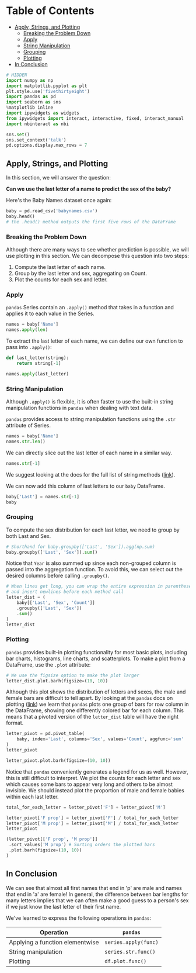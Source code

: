 
<h1>Table of Contents<span class="tocSkip"></span></h1>
<div class="toc"><ul class="toc-item"><li><span><a href="#Apply,-Strings,-and-Plotting" data-toc-modified-id="Apply,-Strings,-and-Plotting-1">Apply, Strings, and Plotting</a></span><ul class="toc-item"><li><span><a href="#Breaking-the-Problem-Down" data-toc-modified-id="Breaking-the-Problem-Down-1.1">Breaking the Problem Down</a></span></li><li><span><a href="#Apply" data-toc-modified-id="Apply-1.2">Apply</a></span></li><li><span><a href="#String-Manipulation" data-toc-modified-id="String-Manipulation-1.3">String Manipulation</a></span></li><li><span><a href="#Grouping" data-toc-modified-id="Grouping-1.4">Grouping</a></span></li><li><span><a href="#Plotting" data-toc-modified-id="Plotting-1.5">Plotting</a></span></li></ul></li><li><span><a href="#In-Conclusion" data-toc-modified-id="In-Conclusion-2">In Conclusion</a></span></li></ul></div>


```python
# HIDDEN
import numpy as np
import matplotlib.pyplot as plt
plt.style.use('fivethirtyeight')
import pandas as pd
import seaborn as sns
%matplotlib inline
import ipywidgets as widgets
from ipywidgets import interact, interactive, fixed, interact_manual
import nbinteract as nbi

sns.set()
sns.set_context('talk')
pd.options.display.max_rows = 7
```

## Apply, Strings, and Plotting

In this section, we will answer the question:

**Can we use the last letter of a name to predict the sex of the baby?**

Here's the Baby Names dataset once again:


```python
baby = pd.read_csv('babynames.csv')
baby.head()
# the .head() method outputs the first five rows of the DataFrame
```

### Breaking the Problem Down

Although there are many ways to see whether prediction is possible, we will use plotting in this section. We can decompose this question into two steps:

1. Compute the last letter of each name.
1. Group by the last letter and sex, aggregating on Count.
1. Plot the counts for each sex and letter.

### Apply

`pandas` Series contain an `.apply()` method that takes in a function and applies it to each value in the Series.


```python
names = baby['Name']
names.apply(len)
```

To extract the last letter of each name, we can define our own function to pass into `.apply()`:


```python
def last_letter(string):
    return string[-1]

names.apply(last_letter)
```

### String Manipulation

Although `.apply()` is flexible, it is often faster to use the built-in string manipulation functions in `pandas` when dealing with text data.

`pandas` provides access to string manipulation functions using the `.str` attribute of Series.


```python
names = baby['Name']
names.str.len()
```

We can directly slice out the last letter of each name in a similar way.


```python
names.str[-1]
```

We suggest looking at the docs for the full list of string methods ([link](https://pandas.pydata.org/pandas-docs/stable/text.html)).

We can now add this column of last letters to our `baby` DataFrame.


```python
baby['Last'] = names.str[-1]
baby
```

### Grouping

To compute the sex distribution for each last letter, we need to group by both Last and Sex.


```python
# Shorthand for baby.groupby(['Last', 'Sex']).agg(np.sum)
baby.groupby(['Last', 'Sex']).sum()
```

Notice that `Year` is also summed up since each non-grouped column is passed into the aggregation function. To avoid this, we can select out the desired columns before calling `.groupby()`.


```python
# When lines get long, you can wrap the entire expression in parentheses
# and insert newlines before each method call
letter_dist = (
    baby[['Last', 'Sex', 'Count']]
    .groupby(['Last', 'Sex'])
    .sum()
)
letter_dist
```

### Plotting

`pandas` provides built-in plotting functionality for most basic plots, including bar charts, histograms, line charts, and scatterplots. To make a plot from a DataFrame, use the `.plot` attribute:


```python
# We use the figsize option to make the plot larger
letter_dist.plot.barh(figsize=(10, 10))
```

Although this plot shows the distribution of letters and sexes, the male and female bars are difficult to tell apart. By looking at the `pandas` docs on plotting ([link](https://pandas.pydata.org/pandas-docs/stable/visualization.html)) we learn that `pandas` plots one group of bars for row column in the DataFrame, showing one differently colored bar for each column. This means that a pivoted version of the `letter_dist` table will have the right format.


```python
letter_pivot = pd.pivot_table(
    baby, index='Last', columns='Sex', values='Count', aggfunc='sum'
)
letter_pivot
```


```python
letter_pivot.plot.barh(figsize=(10, 10))
```

Notice that `pandas` conveniently generates a legend for us as well. However, this is still difficult to interpret. We plot the counts for each letter and sex which causes some bars to appear very long and others to be almost invisible. We should instead plot the proportion of male and female babies within each last letter.


```python
total_for_each_letter = letter_pivot['F'] + letter_pivot['M']

letter_pivot['F prop'] = letter_pivot['F'] / total_for_each_letter
letter_pivot['M prop'] = letter_pivot['M'] / total_for_each_letter
letter_pivot
```


```python
(letter_pivot[['F prop', 'M prop']]
 .sort_values('M prop') # Sorting orders the plotted bars
 .plot.barh(figsize=(10, 10))
)
```

## In Conclusion

We can see that almost all first names that end in 'p' are male and names that end in 'a' are female! In general, the difference between bar lengths for many letters implies that we can often make a good guess to a person's sex if we just know the last letter of their first name.

We've learned to express the following operations in `pandas`:

| Operation | `pandas` |
| --------- | -------  |
| Applying a function elementwise | `series.apply(func)` |
| String manipulation | `series.str.func()` |
| Plotting | `df.plot.func()` |

